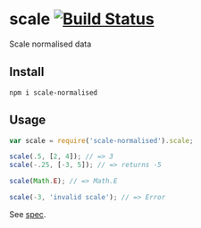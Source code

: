 # scale [![Build Status](https://travis-ci.org/javiercejudo/scale.svg)](https://travis-ci.org/javiercejudo/scale)

Scale normalised data

## Install

    npm i scale-normalised

## Usage

```js
var scale = require('scale-normalised').scale;

scale(.5, [2, 4]); // => 3
scale(-.25, [-3, 5]); // => returns -5

scale(Math.E); // => Math.E

scale(-3, 'invalid scale'); // => Error
```

See [spec](test/spec.js).
